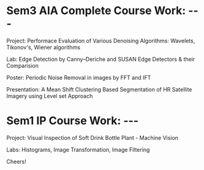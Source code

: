 # Sem3 AIA Complete Course Work: ---

Project: Performace Evaluation of Various Denoising Algorithms: Wavelets, Tikonov's, Wiener algorithms

Lab: Edge Detection by Canny–Deriche and SUSAN Edge Detectors & their Comparision

Poster: Periodic Noise Removal in images by FFT and IFT

Presentation: A Mean Shift Clustering Based Segmentation of HR Satellite Imagery using Level set Approach

# Sem1 IP Course Work: ---

Project: Visual Inspection of Soft Drink Bottle Plant - Machine Vision

Labs: Histograms, Image Transformation, Image Filtering


Cheers!
